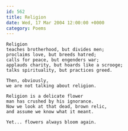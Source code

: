 ```yaml
---
id: 562
title: Religion
date: Wed, 17 Mar 2004 12:00:00 +0000
category: Poems
---
```


    Religion  
    teaches brotherhood, but divides men;  
    proclaims love, but breeds hatred;  
    calls for peace, but engenders war;  
    applauds charity, but hoards like a scrooge;  
    talks spirituality, but practices greed.

    Then, obviously,  
    we are not talking about religion.

    Religion is a delicate flower  
    man has crushed by his ignorance.  
    Now we look at that dead, brown relic,  
    and assume we know what it meant.

    Yet... flowers always bloom again.


